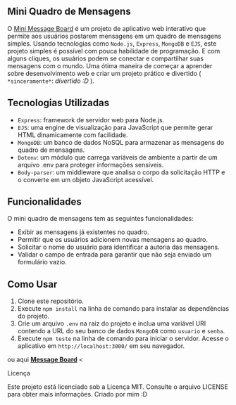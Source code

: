 ## Mini Quadro de Mensagens

O [Mini Message Board](https://mini-message-board-ty9m.onrender.com/) é um projeto de aplicativo web interativo que permite aos usuários postarem mensagens em um quadro de mensagens simples.
Usando tecnologias como `Node.js`, `Express`, `MongoDB` e `EJS`, este projeto simples é possível com pouca habilidade de programação.
E com alguns cliques, os usuários podem se conectar e compartilhar suas mensagens com o mundo.
Uma ótima maneira de começar a aprender sobre desenvolvimento web e criar um projeto prático e divertido ( `*sinceramente*`: *divertido :D* ).

## Tecnologias Utilizadas

- `Express`: framework de servidor web para Node.js.
- `EJS`: uma engine de visualização para JavaScript que permite gerar HTML dinamicamente com facilidade.
- `MongoDB`: um banco de dados NoSQL para armazenar as mensagens do quadro de mensagens.
- `Dotenv`: um módulo que carrega variáveis de ambiente a partir de um arquivo .env para proteger informações sensíveis.
- `Body-parser`: um middleware que analisa o corpo da solicitação HTTP e o converte em um objeto JavaScript acessível.

## Funcionalidades

O mini quadro de mensagens tem as seguintes funcionalidades:

- Exibir as mensagens já existentes no quadro.
- Permitir que os usuários adicionem novas mensagens ao quadro.
- Solicitar o nome do usuário para identificar a autoria das mensagens.
- Validar o campo de entrada para garantir que não seja enviado um formulário vazio.

## Como Usar

1. Clone este repositório.
2. Execute `npm install` na linha de comando para instalar as dependências do projeto.
3. Crie um arquivo `.env` na raiz do projeto e inclua uma variável URI contendo a URL do seu banco de dados `MongoDB` como `usuario` e `senha`. 
4. Execute `npm teste` na linha de comando para iniciar o servidor.
Acesse o aplicativo em `http://localhost:3000/` em seu navegador.

ou aqui [**Message Board**](https://mini-message-board-ty9m.onrender.com/) <

Licença

Este projeto está licenciado sob a Licença MIT. Consulte o arquivo LICENSE para obter mais informações. Criado por mim :D
